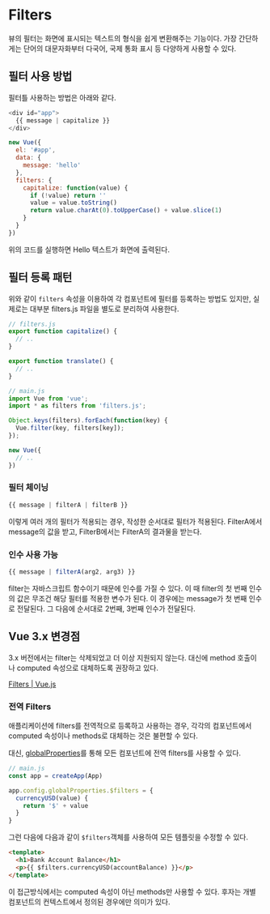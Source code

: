 # Filters

뷰의 필터는 화면에 표시되는 텍스트의 형식을 쉽게 변환해주는 기능이다. 가장 간단하게는 단어의 대문자화부터 다국어, 국제 통화 표시 등 다양하게 사용할 수 있다.

## 필터 사용 방법

필터틀 사용하는 방법은 아래와 같다.

```javascript
<div id="app">
  {{ message | capitalize }}
</div>
```

```javascript
new Vue({
  el: '#app',
  data: {
    message: 'hello'
  },
  filters: {
    capitalize: function(value) {
      if (!value) return ''
      value = value.toString()
      return value.charAt(0).toUpperCase() + value.slice(1)
    }
  }
})
```

위의 코드를 실행하면 Hello 텍스트가 화면에 출력된다.

## 필터 등록 패턴

위와 같이 `filters` 속성을 이용하여 각 컴포넌트에 필터를 등록하는 방법도 있지만, 실제로는 대부분 filters.js 파일을 별도로 분리하여 사용한다.

```javascript
// filters.js
export function capitalize() {
  // ..
}

export function translate() {
  // ..
}
```

```javascript
// main.js
import Vue from 'vue';
import * as filters from 'filters.js';

Object.keys(filters).forEach(function(key) {
  Vue.filter(key, filters[key]);
});

new Vue({
  // ..
})
```

### 필터 체이닝

```javascript
{{ message | filterA | filterB }}
```

이렇게 여러 개의 필터가 적용되는 경우, 작성한 순서대로 필터가 적용된다. FilterA에서 message의 값을 받고, FilterB에서는 FilterA의 결과물을 받는다.

### 인수 사용 가능

```javascript
{{ message | filterA(arg2, arg3) }}
```

filter는 자바스크립트 함수이기 때문에 인수를 가질 수 있다. 이 때 filter의 첫 번째 인수의 값은 무조건 해당 필터를 적용한 변수가 된다. 이 경우에는 message가 첫 번째 인수로 전달된다. 그 다음에 순서대로 2번째, 3번째 인수가 전달된다.

## Vue 3.x 변경점

3.x 버전에서는 filter는 삭제되었고 더 이상 지원되지 않는다. 대신에 method 호출이나 computed 속성으로 대체하도록 권장하고 있다.

[Filters | Vue.js](https://v3.ko.vuejs.org/guide/migration/filters.html#%E1%84%80%E1%85%A2%E1%84%8B%E1%85%AD)

### 전역 Filters

애플리케이션에 filters를 전역적으로 등록하고 사용하는 경우, 각각의 컴포넌트에서 computed 속성이나 methods로 대체하는 것은 불편할 수 있다.

대신, [globalProperties](https://v3.ko.vuejs.org/api/application-config.html#globalproperties)를 통해 모든 컴포넌트에 전역 filters를 사용할 수 있다.

```javascript
// main.js
const app = createApp(App)

app.config.globalProperties.$filters = {
  currencyUSD(value) {
    return '$' + value
  }
}
```

그런 다음에 다음과 같이 `$filters`객체를 사용하여 모든 템플릿을 수정할 수 있다.

```html
<template>
  <h1>Bank Account Balance</h1>
  <p>{{ $filters.currencyUSD(accountBalance) }}</p>
</template>
```

이 접근방식에서는 computed 속성이 아닌 methods만 사용할 수 있다. 후자는 개별 컴포넌트의 컨텍스트에서 정의된 경우에만 의미가 있다.
